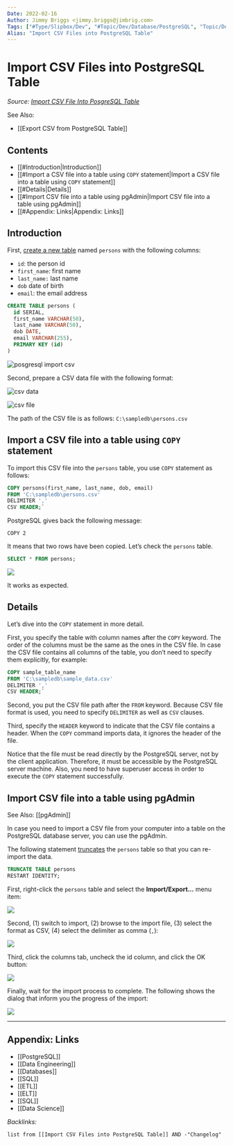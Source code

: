 ```yaml
---
Date: 2022-02-16
Author: Jimmy Briggs <jimmy.briggs@jimbrig.com>
Tags: ["#Type/Slipbox/Dev", "#Topic/Dev/Database/PostgreSQL", "Topic/Dev/Database/SQL"]
Alias: "Import CSV Files into PostgreSQL Table"
---
```


# Import CSV Files into PostgreSQL Table

*Source: [Import CSV File Into PosgreSQL Table](https://www.postgresqltutorial.com/import-csv-file-into-posgresql-table/)*

See Also:
- [[Export CSV from PostgreSQL Table]]


## Contents

- [[#Introduction|Introduction]]
- [[#Import a CSV file into a table using `COPY` statement|Import a CSV file into a table using `COPY` statement]]
- [[#Details|Details]]
- [[#Import CSV file into a table using pgAdmin|Import CSV file into a table using pgAdmin]]
- [[#Appendix: Links|Appendix: Links]]


## Introduction

First, [create a new table](https://www.postgresqltutorial.com/postgresql-create-table/) named `persons` with the following columns:

-    `id`: the person id
-    `first_name`: first name
-    `last_name:` last name
-    `dob` date of birth
-    `email`: the email address

```SQL
CREATE TABLE persons (
  id SERIAL,
  first_name VARCHAR(50),
  last_name VARCHAR(50),
  dob DATE,
  email VARCHAR(255),
  PRIMARY KEY (id)
)
```

![posgresql import csv](https://www.postgresqltutorial.com/wp-content/uploads/2015/05/posgresql-import-csv.jpg)

Second, prepare a CSV data file with the following format:

![csv data](https://www.postgresqltutorial.com/wp-content/uploads/2015/05/csv-data.jpg)

![csv file](https://www.postgresqltutorial.com/wp-content/uploads/2015/05/csv-file.jpg)

The path of the CSV file is as follows: `C:\sampledb\persons.csv`

## Import a CSV file into a table using `COPY` statement

To import this CSV file into the `persons` table, you use `COPY` statement as follows:

```SQL
COPY persons(first_name, last_name, dob, email)
FROM 'C:\sampledb\persons.csv'
DELIMITER ','
CSV HEADER;`
```

PostgreSQL gives back the following message:

```shell
COPY 2
```

It means that two rows have been copied. Let’s check the `persons` table.

```SQL
SELECT * FROM persons;
```

![](https://www.postgresqltutorial.com/wp-content/uploads/2020/07/PostgreSQL-Import-CSV.png)

It works as expected.

## Details

Let’s dive into the `COPY` statement in more detail.

First, you specify the table with column names after the `COPY` keyword. The order of the columns must be the same as the ones in the CSV file. In case the CSV file contains all columns of the table, you don’t need to specify them explicitly, for example:

```SQL
COPY sample_table_name
FROM 'C:\sampledb\sample_data.csv' 
DELIMITER ',' 
CSV HEADER;`
```

Second, you put the CSV file path after the `FROM` keyword. Because CSV file format is used, you need to specify `DELIMITER` as well as `CSV` clauses.

Third, specify the `HEADER` keyword to indicate that the CSV file contains a header. When the `COPY` command imports data, it ignores the header of the file.

Notice that the file must be read directly by the PostgreSQL server, not by the client application. Therefore, it must be accessible by the PostgreSQL server machine. Also, you need to have superuser access in order to execute the `COPY` statement successfully.

## Import CSV file into a table using pgAdmin 

See Also: [[pgAdmin]]


In case you need to import a CSV file from your computer into a table on the PostgreSQL database server, you can use the pgAdmin.

The following statement [truncates](https://www.postgresqltutorial.com/postgresql-truncate-table/) the `persons` table so that you can re-import the data.

```SQL
TRUNCATE TABLE persons 
RESTART IDENTITY;
```

First, right-click the `persons` table and select the **Import/Export…** menu item:

![](https://www.postgresqltutorial.com/wp-content/uploads/2020/07/PostgreSQL-Import-CSV-pgAdmin-Step-1.png)

Second, (1) switch to import, (2) browse to the import file, (3) select the format as CSV, (4) select the delimiter as comma (`,`):

![](https://www.postgresqltutorial.com/wp-content/uploads/2020/07/PostgreSQL-Import-CSV-pgAdmin-Step-2.png)

Third, click the columns tab, uncheck the id column, and click the OK button:

![](https://www.postgresqltutorial.com/wp-content/uploads/2020/07/PostgreSQL-Import-CSV-pgAdmin-Step-3.png)

Finally, wait for the import process to complete. The following shows the dialog that inform you the progress of the import:

![](https://www.postgresqltutorial.com/wp-content/uploads/2020/07/PostgreSQL-Import-CSV-pgAdmin-Step-4.png)

***

## Appendix: Links

- [[PostgreSQL]]
- [[Data Engineering]]
- [[Databases]]
- [[SQL]]
- [[ETL]]
- [[ELT]]
- [[SQL]]
- [[Data Science]]

*Backlinks:*

```dataview
list from [[Import CSV Files into PostgreSQL Table]] AND -"Changelog"
```